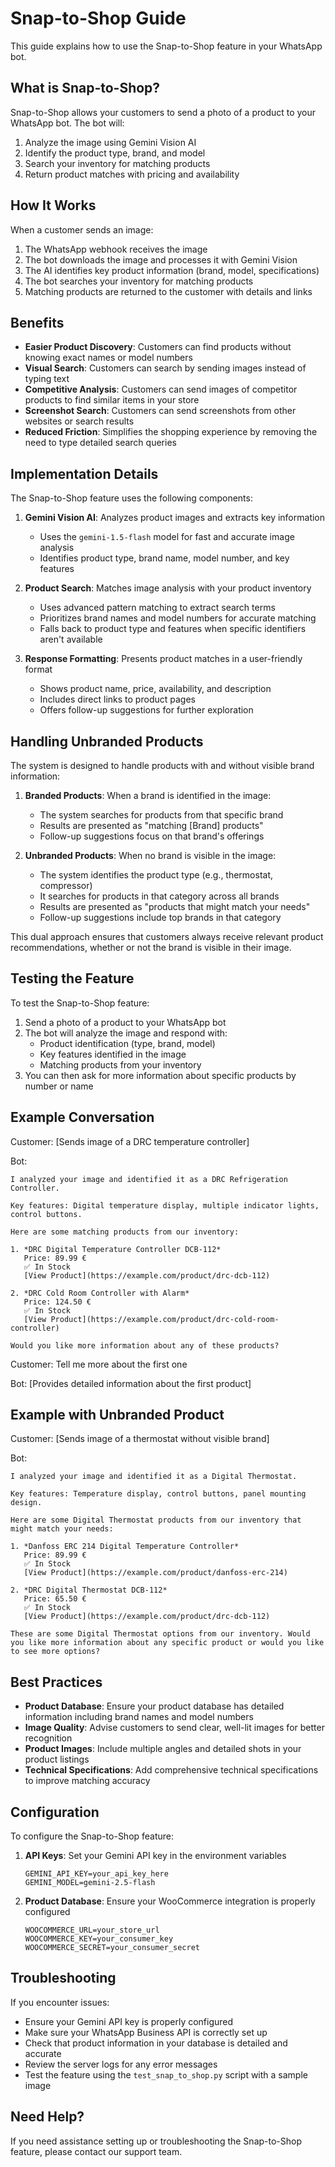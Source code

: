 # Snap-to-Shop Guide

This guide explains how to use the Snap-to-Shop feature in your WhatsApp bot.

## What is Snap-to-Shop?

Snap-to-Shop allows your customers to send a photo of a product to your WhatsApp bot. The bot will:

1. Analyze the image using Gemini Vision AI
2. Identify the product type, brand, and model
3. Search your inventory for matching products
4. Return product matches with pricing and availability

## How It Works

When a customer sends an image:

1. The WhatsApp webhook receives the image
2. The bot downloads the image and processes it with Gemini Vision
3. The AI identifies key product information (brand, model, specifications)
4. The bot searches your inventory for matching products
5. Matching products are returned to the customer with details and links

## Benefits

- **Easier Product Discovery**: Customers can find products without knowing exact names or model numbers
- **Visual Search**: Customers can search by sending images instead of typing text
- **Competitive Analysis**: Customers can send images of competitor products to find similar items in your store
- **Screenshot Search**: Customers can send screenshots from other websites or search results
- **Reduced Friction**: Simplifies the shopping experience by removing the need to type detailed search queries

## Implementation Details

The Snap-to-Shop feature uses the following components:

1. **Gemini Vision AI**: Analyzes product images and extracts key information
   - Uses the `gemini-1.5-flash` model for fast and accurate image analysis
   - Identifies product type, brand name, model number, and key features

2. **Product Search**: Matches image analysis with your product inventory
   - Uses advanced pattern matching to extract search terms
   - Prioritizes brand names and model numbers for accurate matching
   - Falls back to product type and features when specific identifiers aren't available

3. **Response Formatting**: Presents product matches in a user-friendly format
   - Shows product name, price, availability, and description
   - Includes direct links to product pages
   - Offers follow-up suggestions for further exploration

## Handling Unbranded Products

The system is designed to handle products with and without visible brand information:

1. **Branded Products**: When a brand is identified in the image:
   - The system searches for products from that specific brand
   - Results are presented as "matching [Brand] products"
   - Follow-up suggestions focus on that brand's offerings

2. **Unbranded Products**: When no brand is visible in the image:
   - The system identifies the product type (e.g., thermostat, compressor)
   - It searches for products in that category across all brands
   - Results are presented as "products that might match your needs"
   - Follow-up suggestions include top brands in that category

This dual approach ensures that customers always receive relevant product recommendations, whether or not the brand is visible in their image.

## Testing the Feature

To test the Snap-to-Shop feature:

1. Send a photo of a product to your WhatsApp bot
2. The bot will analyze the image and respond with:
   - Product identification (type, brand, model)
   - Key features identified in the image
   - Matching products from your inventory
3. You can then ask for more information about specific products by number or name

## Example Conversation

Customer: [Sends image of a DRC temperature controller]

Bot: 
```
I analyzed your image and identified it as a DRC Refrigeration Controller.

Key features: Digital temperature display, multiple indicator lights, control buttons.

Here are some matching products from our inventory:

1. *DRC Digital Temperature Controller DCB-112*
   Price: 89.99 €
   ✅ In Stock
   [View Product](https://example.com/product/drc-dcb-112)

2. *DRC Cold Room Controller with Alarm*
   Price: 124.50 €
   ✅ In Stock
   [View Product](https://example.com/product/drc-cold-room-controller)

Would you like more information about any of these products?
```

Customer: Tell me more about the first one

Bot: [Provides detailed information about the first product]

## Example with Unbranded Product

Customer: [Sends image of a thermostat without visible brand]

Bot:
```
I analyzed your image and identified it as a Digital Thermostat.

Key features: Temperature display, control buttons, panel mounting design.

Here are some Digital Thermostat products from our inventory that might match your needs:

1. *Danfoss ERC 214 Digital Temperature Controller*
   Price: 89.99 €
   ✅ In Stock
   [View Product](https://example.com/product/danfoss-erc-214)

2. *DRC Digital Thermostat DCB-112*
   Price: 65.50 €
   ✅ In Stock
   [View Product](https://example.com/product/drc-dcb-112)

These are some Digital Thermostat options from our inventory. Would you like more information about any specific product or would you like to see more options?
```

## Best Practices

- **Product Database**: Ensure your product database has detailed information including brand names and model numbers
- **Image Quality**: Advise customers to send clear, well-lit images for better recognition
- **Product Images**: Include multiple angles and detailed shots in your product listings
- **Technical Specifications**: Add comprehensive technical specifications to improve matching accuracy

## Configuration

To configure the Snap-to-Shop feature:

1. **API Keys**: Set your Gemini API key in the environment variables
   ```
   GEMINI_API_KEY=your_api_key_here
   GEMINI_MODEL=gemini-2.5-flash
   ```

2. **Product Database**: Ensure your WooCommerce integration is properly configured
   ```
   WOOCOMMERCE_URL=your_store_url
   WOOCOMMERCE_KEY=your_consumer_key
   WOOCOMMERCE_SECRET=your_consumer_secret
   ```

## Troubleshooting

If you encounter issues:

- Ensure your Gemini API key is properly configured
- Make sure your WhatsApp Business API is correctly set up
- Check that product information in your database is detailed and accurate
- Review the server logs for any error messages
- Test the feature using the `test_snap_to_shop.py` script with a sample image

## Need Help?

If you need assistance setting up or troubleshooting the Snap-to-Shop feature, please contact our support team. 